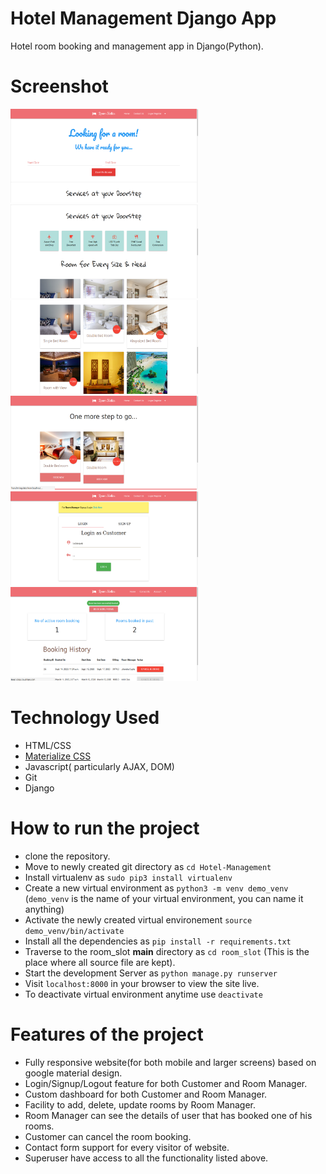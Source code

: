 # Hotel Management Django App
Hotel room booking and management app in Django(Python).

# Screenshot
<p float="left">
 <img src="hm1.png" width="300" height="150 "/>
 <img src="hm2.png" width="300" height="150" />
 <img src="h,3.png" width="300" height="150" />
 <img src="hm4.png" width="300" height="150" />
 <img src="hm5.png" width="300" height="150" />
 <img src="hm6.png" width="300" height="150" /> 
</p>

# Technology Used
 - HTML/CSS
 - [Materialize CSS](archives.materializecss.com/0.100.2)
 - Javascript( particularly AJAX, DOM)
 - Git
 - Django
# How to run the project
 - clone the repository.
 - Move to newly created git directory as `cd Hotel-Management`
 - Install virtualenv as `sudo pip3 install virtualenv`
 - Create a new virtual environment as `python3 -m venv demo_venv` (`demo_venv` is the name of your virtual environment, you can name it anything)
 - Activate the newly created virtual environement `source demo_venv/bin/activate`
 - Install all the dependencies as `pip install -r requirements.txt`
 - Traverse to the room_slot **main** directory as `cd room_slot` (This is the place where all source file are kept).
 - Start the development Server as `python manage.py runserver`
 - Visit `localhost:8000` in your browser to view the site live.
 - To deactivate virtual environment anytime use `deactivate`
# Features of the project
 - Fully responsive website(for both mobile and larger screens) based on google material design.
 - Login/Signup/Logout feature for both Customer and Room Manager.
 - Custom dashboard for both Customer and Room Manager.
 - Facility to add, delete, update rooms by Room Manager.
 - Room Manager can see the details of user that has booked one of his rooms.
 - Customer can cancel the room booking.
 - Contact form support for every visitor of website.
 - Superuser have access to all the functionality listed above.
 
